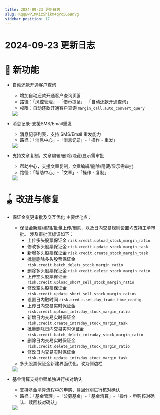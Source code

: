 ```yaml
---
title: 2024-09-23 更新日志
slug: KqqBwPIMKiz5hikm4qPc5G6BnVg
sidebar_position: 17
---
```



# 2024-09-23 更新日志

# 🎉 新功能

- 自动还款开通客户查询
    - 增加自动还款开通客户查询页面
    - 路径：「风控管理」-「借币提醒」-「自动还款开通查询」
    - 权限：自动还款开通客户查询 `margin_call.auto_convert_query`
    <img src="/assets/Sc7Hb9ie6oTBjIxy2T2cYPZPn4d.png" src-width="3306" src-height="1480" align="center"/>

- 消息记录-支援SMS/Email重发
    - 消息记录列表，支持 SMS/Email 重发能力
    - 路径：「消息中心」-「消息记录」-「操作 - 重发」
    <img src="/assets/WD1IbXHseoNYr1xaIaBcpOuUnrf.png" src-width="3206" src-height="1622" align="center"/>

- 支持文章复制，文章编辑/删除/隐藏/显示需审批
    - 帮助中心，支援文章复制，文章编辑/删除/隐藏/显示需审批​
    - 路径：「帮助中心」-「文章」-「操作 - 复制」​
    <img src="/assets/NvEJbWHUqoGtIzxkhbqcQmEXnIe.png" src-width="3272" src-height="1586" align="center"/>

# 🪀 改进与修复

- 保证金变更审批及交互优化
    主要优化点：
    - 保证金新建/编辑/批量上传/删除，以及日内交易规则设置均支持工单审批。
        涉及审批流标识如下：
        - 上传多头股票保证金 `risk.credit.upload_stock_margin_ratio`
        - 修改多头股票保证金 `risk.credit.update_stock_margin_task`
        - 新增多头股票保证金 `risk.credit.create_stock_margin_task`
        - 批量删除多头股票保证金 `risk.credit.batch_delete_stock_margin_ratio`
        - 删除多头股票保证金 `risk.credit.delete_stock_margin_ratio`
        - 上传空头股票保证金 `risk.credit.upload_short_sell_stock_margin_ratio`
        - 修改空头股票保证金 `risk.credit.update_short_sell_stock_margin_ratios`
        - 设置日内融时间 `risk.credit.set_day_trade_time_config`
        - 上传日内交易实时保证金 `risk.credit.upload_intraday_stock_margin_ratio`
        - 新增日内交易实时保证金 `risk.credit.create_intraday_stock_margin_task`
        - 批量删除日内交易实时保证金 `risk.credit.batch_delete_intraday_stock_margin_ratio`
        - 删除日内交易实时保证金 `risk.credit.delete_intraday_stock_margin_ratio`
        - 修改日内交易实时保证金 `risk.credit.update_intraday_stock_margin_task`
    - 多头股票保证金新建界面优化，改为侧边栏
    <img src="/assets/HVr1bCILNomVOqx68aRciswPnif.png" src-width="3330" src-height="1114" align="center"/>

- 基金清算支持申赎单独进行核对确认
    - 支持基金清算流程中的申购、赎回分别进行核对确认
    - 路径：「基金管理」-「公募基金」-「基金清算」-「操作 - 申购核对确认、赎回核对确认」
    <img src="/assets/P83Ib9UAZoqc5BxryJOcYK5enCd.png" src-width="2788" src-height="1648" align="center"/>
    
